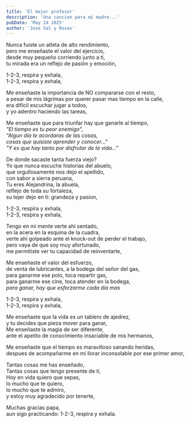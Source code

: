 ```yaml
---
title: 'El mejor profesor'
description: 'Una cancion para mi madre...'
pubDate: 'May 24 2025'
author: 'Jose Sal y Rosas'
---
```


Nunca fuiste un atleta de alto rendimiento,<br/>
pero me enseñaste el valor del ejercicio,<br/>
desde muy pequeño corriendo junto a ti,<br/>
tu mirada era un reflejo de pasión y emoción,<br/>

1-2-3, respira y exhala,<br/>
1-2-3, respira y exhala,<br/>

Me enseñaste la importancia de NO compararse con el resto,<br/>
a pesar de mis lágrimas por querer pasar mas tiempo en la calle,<br/>
era difícil escuchar jugar a todos,<br/>
y yo adentro haciendo las tareas,<br/>

Me enseñaste que para triunfar hay que ganarle al tiempo,<br/>
<em>"El tiempo es tu peor enemigo",</em><br/>
<em>"Algun día te acordaras de las cosas,</em><br/>
<em>cosas que quisiste aprender y conocer..."</em><br/>
<em>"Y es que hay tanto por disfrutar de la vida..."</em><br/>

De donde sacaste tanta fuerza viejo?<br/>
Yo que nunca escuche historias del abuelo,<br/>
que orgullosamente nos dejo el apellido,<br/>
con sabor a sierra peruana,<br/>
Tu eres Alejandrina, la abuela,<br/>
reflejo de toda su fortaleza,<br/>
su tejer dejo en ti: grandeza y pasion,<br/>

1-2-3, respira y exhala,<br/>
1-2-3, respira y exhala,<br/>

Tengo en mi mente verte ahí sentado,<br/>
en la acera en la esquina de la cuadra,<br/>
verte ahí golpeado ante el knock-out de perder el trabajo,<br/>
pero vaya de que soy muy afortunado,<br/>
me permitiste ver tu capacidad de reinventarte,<br/>

Me enseñaste el valor del esfuerzo,<br/>
de venta de lubricantes, a la bodega del señor del gas,<br/>
para ganarme ese polo, toca repartir gas,<br/>
para ganarme ese cine, toca atender en la bodega,<br/>
<em>para ganar, hay que esforzarme cada día mas</em><br/>

1-2-3, respira y exhala,<br/>
1-2-3, respira y exhala,<br/>

Me enseñaste que la vida es un tablero de ajedrez,<br/>
y tu decides que pieza mover para ganar,<br/>
Me enseñaste la magia de ser diferente,<br/>
ante el apetito de conocimiento insaciable de mis hermanos,<br/>

Me enseñaste que el tiempo es maravilloso sanando heridas,<br/>
despues de acompañarme en mi llorar inconsolable por ese primer amor,<br/>

Tantas cosas me has enseñado,<br/>
Tantas cosas que tengo presente de ti,<br/>
Hoy en vida quiero que sepas,<br/>
lo mucho que te quiero,<br/>
lo mucho que te admiro,<br/>
y estoy muy agradecido por tenerte,<br/>

Muchas gracias papa,<br/>
aun sigo practicando: 1-2-3, respira y exhala.
